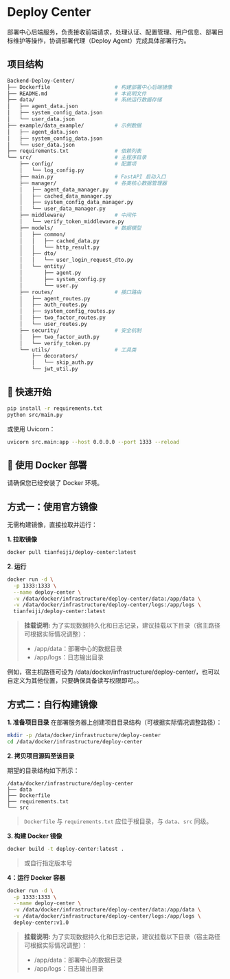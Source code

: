 # Deploy Center

部署中心后端服务，负责接收前端请求，处理认证、配置管理、用户信息、部署目标维护等操作，协调部署代理（Deploy Agent）完成具体部署行为。

## 项目结构

```bash
Backend-Deploy-Center/
├── Dockerfile                     # 构建部署中心后端镜像
├── README.md                      # 本说明文件
├── data/                          # 系统运行数据存储
│   ├── agent_data.json
│   ├── system_config_data.json
│   └── user_data.json
├── example/data_example/          # 示例数据
│   ├── agent_data.json
│   ├── system_config_data.json
│   └── user_data.json
├── requirements.txt               # 依赖列表
└── src/                           # 主程序目录
    ├── config/                    # 配置项
    │   └── log_config.py
    ├── main.py                    # FastAPI 启动入口
    ├── manager/                   # 各类核心数据管理器
    │   ├── agent_data_manager.py
    │   ├── cached_data_manager.py
    │   ├── system_config_data_manager.py
    │   └── user_data_manager.py
    ├── middleware/                # 中间件
    │   └── verify_token_middleware.py
    ├── models/                    # 数据模型
    │   ├── common/
    │   │   ├── cached_data.py
    │   │   └── http_result.py
    │   ├── dto/
    │   │   └── user_login_request_dto.py
    │   └── entity/
    │       ├── agent.py
    │       ├── system_config.py
    │       └── user.py
    ├── routes/                    # 接口路由
    │   ├── agent_routes.py
    │   ├── auth_routes.py
    │   ├── system_config_routes.py
    │   ├── two_factor_routes.py
    │   └── user_routes.py
    ├── security/                  # 安全机制
    │   ├── two_factor_auth.py
    │   └── verify_token.py
    └── utils/                     # 工具类
        ├── decorators/
        │   └── skip_auth.py
        └── jwt_util.py
```

## 🚀 快速开始

```bash
pip install -r requirements.txt
python src/main.py
```

或使用 Uvicorn：

```bash
uvicorn src.main:app --host 0.0.0.0 --port 1333 --reload
```

## 🐳 使用 Docker 部署

请确保您已经安装了 Docker 环境。

## 方式一：使用官方镜像

无需构建镜像，直接拉取并运行：

**1. 拉取镜像**
```bash
docker pull tianfeiji/deploy-center:latest
```

**2. 运行**
```bash
docker run -d \
  -p 1333:1333 \
  --name deploy-center \
  -v /data/docker/infrastructure/deploy-center/data:/app/data \
  -v /data/docker/infrastructure/deploy-center/logs:/app/logs \
  tianfeiji/deploy-center:latest
```

> **挂载说明:** 为了实现数据持久化和日志记录，建议挂载以下目录（宿主路径可根据实际情况调整）：
> - /app/data：部署中心的数据目录
> - /app/logs：日志输出目录

例如，宿主机路径可设为 /data/docker/infrastructure/deploy-center/，也可以自定义为其他位置，只要确保具备读写权限即可。。

## 方式二：自行构建镜像

**1. 准备项目目录**
在部署服务器上创建项目目录结构（可根据实际情况调整路径）：

```bash
mkdir -p /data/docker/infrastructure/deploy-center
cd /data/docker/infrastructure/deploy-center
```

**2. 拷贝项目源码至该目录**

期望的目录结构如下所示：

```
/data/docker/infrastructure/deploy-center
├── data
├── Dockerfile
├── requirements.txt
└── src
```

> `Dockerfile` 与 `requirements.txt` 应位于根目录，与 `data`、`src` 同级。

**3. 构建 Docker 镜像**

```bash
docker build -t deploy-center:latest .
```

> 或自行指定版本号

**4：运行 Docker 容器**
```bash
docker run -d \
  -p 1333:1333 \
  --name deploy-center \
  -v /data/docker/infrastructure/deploy-center/data:/app/data \
  -v /data/docker/infrastructure/deploy-center/logs:/app/logs \
  deploy-center:v1.0
```

> **挂载说明:** 为了实现数据持久化和日志记录，建议挂载以下目录（宿主路径可根据实际情况调整）：
> - /app/data：部署中心的数据目录
> - /app/logs：日志输出目录